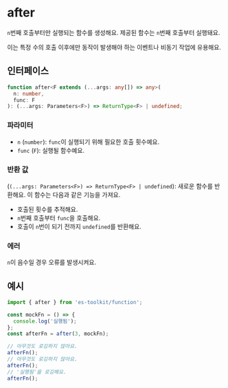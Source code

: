 # after

`n`번째 호출부터만 실행되는 함수를 생성해요.
제공된 함수는 `n`번째 호출부터 실행돼요.

이는 특정 수의 호출 이후에만 동작이 발생해야 하는 이벤트나 비동기 작업에 유용해요.

## 인터페이스

```typescript
function after<F extends (...args: any[]) => any>(
  n: number,
  func: F
): (...args: Parameters<F>) => ReturnType<F> | undefined;
```

### 파라미터

- `n` (`number`): `func`이 실행되기 위해 필요한 호출 횟수예요.
- `func` (`F`): 실행될 함수예요.

### 반환 값

(`(...args: Parameters<F>) => ReturnType<F> | undefined`): 새로운 함수를 반환해요. 이 함수는 다음과 같은 기능을 가져요.

- 호출된 횟수를 추적해요.
- `n`번째 호출부터 `func`을 호출해요.
- 호출이 `n`번이 되기 전까지 `undefined`를 반환해요.

### 에러

`n`이 음수일 경우 오류를 발생시켜요.

## 예시

```typescript
import { after } from 'es-toolkit/function';

const mockFn = () => {
  console.log('실행됨');
};
const afterFn = after(3, mockFn);

// 아무것도 로깅하지 않아요.
afterFn();
// 아무것도 로깅하지 않아요.
afterFn();
// '실행됨'을 로깅해요.
afterFn();
```
